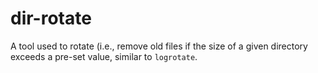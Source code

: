 # dir-rotate
A tool used to rotate (i.e., remove old files if the size of a given directory exceeds a pre-set value, similar to `logrotate`.
